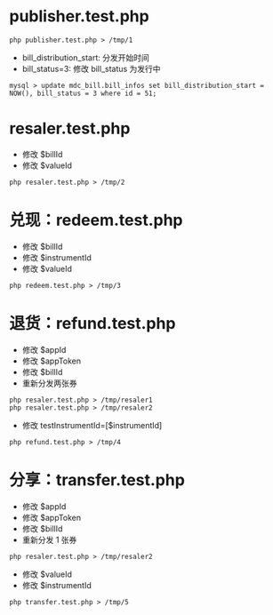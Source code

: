 
# publisher.test.php

```
php publisher.test.php > /tmp/1
```

- bill_distribution_start: 分发开始时间
- bill_status=3: 修改 bill_status 为发行中
```
mysql > update mdc_bill.bill_infos set bill_distribution_start = NOW(), bill_status = 3 where id = 51;
```

# resaler.test.php
- 修改 $billId
- 修改 $valueId

```
php resaler.test.php > /tmp/2
```

# 兑现：redeem.test.php
- 修改 $billId
- 修改 $instrumentId
- 修改 $valueId

```
php redeem.test.php > /tmp/3
```

# 退货：refund.test.php
- 修改 $appId
- 修改 $appToken
- 修改 $billId
- 重新分发两张券
```
php resaler.test.php > /tmp/resaler1
php resaler.test.php > /tmp/resaler2
```
- 修改 testInstrumentId=[$instrumentId]

```
php refund.test.php > /tmp/4
```


# 分享：transfer.test.php
- 修改 $appId
- 修改 $appToken
- 修改 $billId
- 重新分发 1 张券
```
php resaler.test.php > /tmp/resaler2
```
- 修改 $valueId
- 修改 $instrumentId

```
php transfer.test.php > /tmp/5
```


